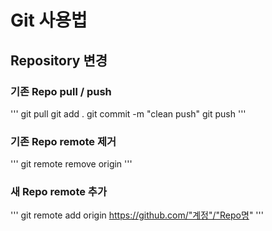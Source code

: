 # Git 사용법

## Repository 변경

### 기존 Repo pull / push
'''
git pull
git add .
git commit -m "clean push"
git push
'''

### 기존 Repo remote 제거
'''
git remote remove origin
'''

### 새 Repo remote 추가
'''
git remote add origin https://github.com/"계정"/"Repo명"
'''
